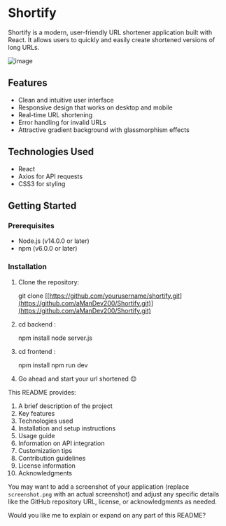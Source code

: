 # Shortify

Shortify is a modern, user-friendly URL shortener application built with React. It allows users to quickly and easily create shortened versions of long URLs.

![image](https://github.com/aManDev200/Shortify/assets/169935676/5f4440b4-2b80-4746-9681-3a18e4eb06a6)


## Features

- Clean and intuitive user interface
- Responsive design that works on desktop and mobile
- Real-time URL shortening
- Error handling for invalid URLs
- Attractive gradient background with glassmorphism effects

## Technologies Used

- React
- Axios for API requests
- CSS3 for styling

## Getting Started

### Prerequisites

- Node.js (v14.0.0 or later)
- npm (v6.0.0 or later)

### Installation

1. Clone the repository:

   git clone [[https://github.com/yourusername/shortify.git](https://github.com/aManDev200/Shortify.git)](https://github.com/aManDev200/Shortify.git)
   
2. cd backend :
   
    npm install
    node server.js

4. cd frontend :

   npm install
   npm run dev

5. Go ahead and start your url shortened 😊

This README provides:

1. A brief description of the project
2. Key features
3. Technologies used
4. Installation and setup instructions
5. Usage guide
6. Information on API integration
7. Customization tips
8. Contribution guidelines
9. License information
10. Acknowledgments

You may want to add a screenshot of your application (replace `screenshot.png` with an actual screenshot) and adjust any specific details like the GitHub repository URL, license, or acknowledgments as needed.

Would you like me to explain or expand on any part of this README?

